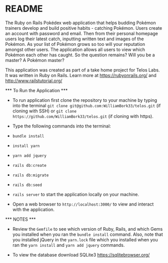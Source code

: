 # README

The Ruby on Rails Pokédex web application that helps budding Pokémon trainers develop and build positive habits - catching Pokémon. Users create an account with password and email. Then from their personal homepage users log their latest catch, inputting written text and images of the Pokémon. As your list of Pokémon grows so too will your reputation amongst other users. The application allows all users to view which Pokémon each other has caught. So the question remains? Will you be a master? A Pokémon master?

This application was created as part of a take home project for Telos Labs. It was written in Ruby on Rails. Learn more at https://rubyonrails.org/ and http://www.railstutorial.org/


*** To Run the Application ***

* To run application first clone the repository to your machine by typing into the terminal `git clone git@github.com:WilliamBork33/telos.git` (if cloning with SSH) or `git clone https://github.com/WilliamBork33/telos.git` (if cloning with https).

* Type the following commands into the terminal:

* `bundle install`

* `install yarn`

* `yarn add jquery`

* `rails db:create`

* `rails db:migrate`

* `rails db:seed`

* `rails server` to start the application locally on your machine.

* Open a web browser to `http://localhost:3000/` to view and interact with the application.


*** NOTES ***

* Review the `Gemfile` to see which version of Ruby, Rails, and which Gems you installed when you ran the `bundle install` command. Also, note that you installed jQuery in the `yarn.lock` file which you installed when you ran the `yarn install` and `yarn add jquery` commands.

* To view the database download SQLite3 https://sqlitebrowser.org/